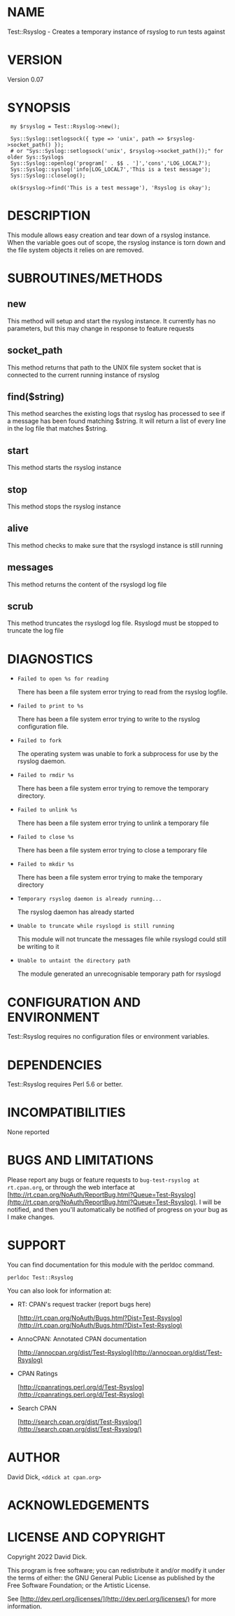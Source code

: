# NAME

Test::Rsyslog - Creates a temporary instance of rsyslog to run tests against

# VERSION

Version 0.07

# SYNOPSIS

     my $rsyslog = Test::Rsyslog->new();

     Sys::Syslog::setlogsock({ type => 'unix', path => $rsyslog->socket_path() });
     # or "Sys::Syslog::setlogsock('unix', $rsyslog->socket_path());" for older Sys::Syslogs
     Sys::Syslog::openlog('program[' . $$ . ']','cons','LOG_LOCAL7');
     Sys::Syslog::syslog('info|LOG_LOCAL7','This is a test message');
     Sys::Syslog::closelog();

     ok($rsyslog->find('This is a test message'), 'Rsyslog is okay');
    

# DESCRIPTION

This module allows easy creation and tear down of a rsyslog instance.  When the variable goes 
out of scope, the rsyslog instance is torn down and the file system objects it relies on are removed.

# SUBROUTINES/METHODS

## new

This method will setup and start the rsyslog instance.  It currently has no parameters, but this may change in response to feature requests

## socket\_path

This method returns that path to the UNIX file system socket that is connected to the current running instance of rsyslog

## find($string)

This method searches the existing logs that rsyslog has processed to see if a message has been found matching $string.  It will return a list of every line in the log file that matches $string.

## start

This method starts the rsyslog instance

## stop

This method stops the rsyslog instance

## alive

This method checks to make sure that the rsyslogd instance is still running

## messages

This method returns the content of the rsyslogd log file

## scrub

This method truncates the rsyslogd log file.  Rsyslogd must be stopped to truncate the log file

# DIAGNOSTICS

- `Failed to open %s for reading`

    There has been a file system error trying to read from the rsyslog logfile.

- `Failed to print to %s`

    There has been a file system error trying to write to the rsyslog configuration file.

- `Failed to fork`

    The operating system was unable to fork a subprocess for use by the rsyslog daemon.

- `Failed to rmdir %s`

    There has been a file system error trying to remove the temporary directory.

- `Failed to unlink %s`

    There has been a file system error trying to unlink a temporary file

- `Failed to close %s`

    There has been a file system error trying to close a temporary file

- `Failed to mkdir %s`

    There has been a file system error trying to make the temporary directory

- `Temporary rsyslog daemon is already running...`

    The rsyslog daemon has already started

- `Unable to truncate while rsyslogd is still running`

    This module will not truncate the messages file while rsyslogd could still be writing to it

- `Unable to untaint the directory path`

    The module generated an unrecognisable temporary path for rsyslogd

# CONFIGURATION AND ENVIRONMENT

Test::Rsyslog requires no configuration files or environment variables.

# DEPENDENCIES

Test::Rsyslog requires Perl 5.6 or better.

# INCOMPATIBILITIES

None reported

# BUGS AND LIMITATIONS

Please report any bugs or feature requests to `bug-test-rsyslog at rt.cpan.org`, or through
the web interface at [http://rt.cpan.org/NoAuth/ReportBug.html?Queue=Test-Rsyslog](http://rt.cpan.org/NoAuth/ReportBug.html?Queue=Test-Rsyslog).  I will be notified, and then you'll
automatically be notified of progress on your bug as I make changes.

# SUPPORT

You can find documentation for this module with the perldoc command.

    perldoc Test::Rsyslog

You can also look for information at:

- RT: CPAN's request tracker (report bugs here)

    [http://rt.cpan.org/NoAuth/Bugs.html?Dist=Test-Rsyslog](http://rt.cpan.org/NoAuth/Bugs.html?Dist=Test-Rsyslog)

- AnnoCPAN: Annotated CPAN documentation

    [http://annocpan.org/dist/Test-Rsyslog](http://annocpan.org/dist/Test-Rsyslog)

- CPAN Ratings

    [http://cpanratings.perl.org/d/Test-Rsyslog](http://cpanratings.perl.org/d/Test-Rsyslog)

- Search CPAN

    [http://search.cpan.org/dist/Test-Rsyslog/](http://search.cpan.org/dist/Test-Rsyslog/)

# AUTHOR

David Dick, `<ddick at cpan.org>`

# ACKNOWLEDGEMENTS

# LICENSE AND COPYRIGHT

Copyright 2022 David Dick.

This program is free software; you can redistribute it and/or modify it
under the terms of either: the GNU General Public License as published
by the Free Software Foundation; or the Artistic License.

See [http://dev.perl.org/licenses/](http://dev.perl.org/licenses/) for more information.
